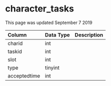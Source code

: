 # character\_tasks

This page was updated September 7 2019

| Column | Data Type | Description |
| :--- | :--- | :--- |
| charid | int |  |
| taskid | int |  |
| slot | int |  |
| type | tinyint |  |
| acceptedtime | int |  |

